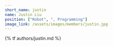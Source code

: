 ```yaml
---
short_name: justin
name: Justin Liu
position: ["Robot", ", Programming"]
image_link: /assets/images/members/justin.jpg
---
```

{% tf authors/justin.md %}